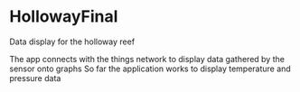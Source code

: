 # HollowayFinal
Data display for the holloway reef

The app connects with the things network to display data gathered by the sensor onto graphs
So far the application works to display temperature and pressure data
